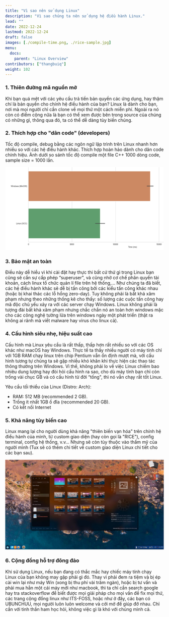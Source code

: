 ```yaml
---
title: "Vì sao nên sử dụng Linux"
description: "Vì sao chúng ta nên sử dụng hệ điều hành Linux."
lead: ""
date: 2022-12-24
lastmod: 2022-12-24
draft: false
images: [./compile-time.png, ./rice-sample.jpg]
menu:
  docs:
    parent: "Linux Overview"
contributors: ["thangbuiq"]
weight: 102
---
```


### 1. Thiên đường mã nguồn mở

Khi bạn quá mệt với các yêu cầu trả tiền bản quyền các ứng dụng, hay thậm chí là bản quyền cho chính hệ điều hành của bạn?
Linux là dành cho bạn, nơi mà mọi người chỉ cần clone về mọi thứ một cách miễn phí.
Ngoài ra nó còn có điểm cộng nữa là bạn có thể xem được bên trong source của chúng có những gì, thông qua đó, ta có thể dễ dàng tùy biến chúng.

### 2. Thích hợp cho "dân code" (developers)

Tốc độ compile, debug bằng các ngôn ngữ lập trình trên Linux nhanh hơn nhiều so với các hệ điều hành khác.
Thích hợp hoàn hảo dành cho dân code chính hiệu.
Ảnh dưới so sánh tốc độ compile một file C++ 1000 dòng code, sample size = 1000 lần.

![](static/compile-time.png)

### 3. Bảo mật an toàn

Điều này dễ hiểu vì khi cài đặt hay thực thi bất cứ thứ gì trong Linux bạn cũng sẽ cần sự cấp phép “superuser", và cũng nhờ cơ chế phân quyền tài khoản, cách linux tổ chức quản lí file trên hệ thống,...
Như chúng ta đã biết, các hệ điều hành khác sẽ dễ bị tấn công bởi các kiểu tấn công khác nhau (hoặc bị khai thác các lỗ hổng zero-day).
Tuy không phải là bất khả xâm phạm nhưng theo những thống kê cho thấy: số lượng các cuộc tấn công hay mã độc chủ yếu xảy ra với các server chạy Windows.
Linux không phải là tượng đài bất khả xâm phạm nhưng chắc chắn nó an toàn hơn windows mặc cho các công nghệ tường lửa trên windows ngày một phát triển (thật ra không ai rảnh mà viết malware hay virus cho linux cả).

### 4. Cấu hình siêu nhẹ, hiệu suất cao

Cấu hình mà Linux yêu cầu là rất thấp, thấp hơn rất nhiều so với các OS khác như macOS hay Windows.
Thực tế ta thấy nhiều người có máy tính chỉ với 1GB RAM chạy linux trên chip Pentium vẫn ổn định mượt mà, với cấu hình tương tự chúng ta sẽ gặp nhiều khó khăn khi thực hiện các thao tác thông thường trên Windows.
Vì thế, không phải lo về việc Linux chiếm bao nhiêu dung lượng hay đòi hỏi cấu hình ra sao, cho dù máy tính bạn chỉ còn trống vài chục GB và có cấu hình từ đời “tống", thì nó vẫn chạy rất tốt Linux.

Yêu cầu tối thiểu của Linux (Distro: Arch):

- RAM: 512 MB (recommended 2 GB).
- Trống ít nhất 1GB ổ đĩa (recommended 20 GB).
- Có kết nối Internet

### 5. Khả năng tùy biến cao

Linux mang lại cho người dùng khả năng "thiên biến vạn hóa" trên chính hệ điều hành của mình, từ custom giao diện (hay còn gọi là "RICE"), config terminal, config hệ thống, v.v…
Nhưng sẽ còn tùy thuộc vào thẩm mỹ của người mình (Tux sẽ có thêm chi tiết về custom giao diện Linux chi tiết cho các bạn sau).

![](static/rice-sample.jpg)

### 6. Cộng đồng hỗ trợ đông đảo

Khi sử dụng Linux, nếu bạn đang có thắc mắc hay chiếc máy tính chạy Linux của bạn không may gặp phải gì đó.
Thay vì phải đem ra tiệm và bị ép cài win lại như máy Win (xong bị thu phí vài trăm ngàn), hoặc bị tư vấn và phải mua hẳn một cái máy mới như macbook, thì ta chỉ cần search google hay tra stackoverflow để biết được mọi giải pháp cho mọi vấn đề fix mọi thứ, các trang cộng đồng linux như ITS-FOSS, hoặc như ở đây, các bạn có UBUNCHUU, mọi người luôn luôn welcome và cởi mở để giúp đỡ nhau.
Chỉ cần với tinh thần ham học hỏi, không việc gì là khó với chúng mình cả.

